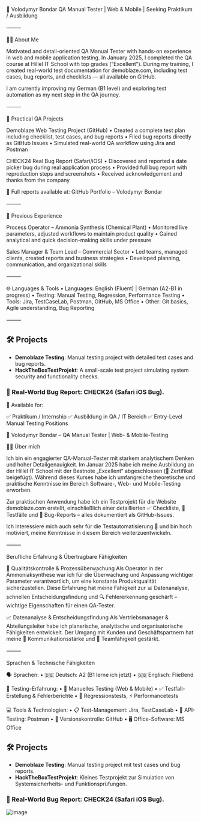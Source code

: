 📛 Volodymyr Bondar
QA Manual Tester | Web & Mobile | Seeking Praktikum / Ausbildung

⸻

🧑‍💻 About Me

Motivated and detail-oriented QA Manual Tester with hands-on experience in web and mobile application testing. In January 2025, I completed the QA course at Hillel IT School with top grades (“Excellent”). During my training, I created real-world test documentation for demoblaze.com, including test cases, bug reports, and checklists — all available on GitHub.

I am currently improving my German (B1 level) and exploring test automation as my next step in the QA journey.

⸻

🧪 Practical QA Projects

Demoblaze Web Testing Project (GitHub)
	•	Created a complete test plan including checklist, test cases, and bug reports
	•	Filed bug reports directly as GitHub Issues
	•	Simulated real-world QA workflow using Jira and Postman

CHECK24 Real Bug Report (Safari/iOS)
	•	Discovered and reported a date picker bug during real application process
	•	Provided full bug report with reproduction steps and screenshots
	•	Received acknowledgement and thanks from the company

📎 Full reports available at:
GitHub Portfolio – Volodymyr Bondar

⸻

💼 Previous Experience

Process Operator – Ammonia Synthesis (Chemical Plant)
	•	Monitored live parameters, adjusted workflows to maintain product quality
	•	Gained analytical and quick decision-making skills under pressure

Sales Manager & Team Lead – Commercial Sector
	•	Led teams, managed clients, created reports and business strategies
	•	Developed planning, communication, and organizational skills

⸻

🌐 Languages & Tools
	•	Languages: English (Fluent) | German (A2-B1 in progress)
	•	Testing: Manual Testing, Regression, Performance Testing
	•	Tools: Jira, TestCaseLab, Postman, GitHub, MS Office
	•	Other: Git basics, Agile understanding, Bug Reporting

⸻
## 🛠️ Projects
- **Demoblaze Testing**: Manual testing project with detailed test cases and bug reports.
- **HackTheBoxTestProjekt**: A small-scale test project simulating system security and functionality checks.
### 🐞 Real-World Bug Report: CHECK24 (Safari iOS Bug).

📝 Available for:

✅ Praktikum / Internship
✅ Ausbildung in QA / IT Bereich
✅ Entry-Level Manual Testing Positions



📛 Volodymyr Bondar – QA Manual Tester | Web- & Mobile-Testing

🧑‍💻 Über mich

Ich bin ein engagierter QA-Manual-Tester mit starkem analytischem Denken und hoher Detailgenauigkeit. Im Januar 2025 habe ich meine Ausbildung an der Hillel IT School mit der Bestnote „Excellent“ abgeschlossen (📎 Zertifikat beigefügt). Während dieses Kurses habe ich umfangreiche theoretische und praktische Kenntnisse im Bereich Software-, Web- und Mobile-Testing erworben.

Zur praktischen Anwendung habe ich ein Testprojekt für die Website demoblaze.com erstellt, einschließlich einer detaillierten ✅ Checkliste, 🧪 Testfälle und 🐞 Bug-Reports – alles dokumentiert als GitHub-Issues.

Ich interessiere mich auch sehr für die Testautomatisierung 🤖 und bin hoch motiviert, meine Kenntnisse in diesem Bereich weiterzuentwickeln.

⸻

Berufliche Erfahrung & Übertragbare Fähigkeiten

🧩 Qualitätskontrolle & Prozessüberwachung
Als Operator in der Ammoniaksynthese war ich für die Überwachung und Anpassung wichtiger Parameter verantwortlich, um eine konstante Produktqualität sicherzustellen. Diese Erfahrung hat meine Fähigkeit zur 📊 Datenanalyse, schnellen Entscheidungsfindung und 🔍 Fehlererkennung geschärft – wichtige Eigenschaften für einen QA-Tester.

📈 Datenanalyse & Entscheidungsfindung
Als Vertriebsmanager & Abteilungsleiter habe ich planerische, analytische und organisatorische Fähigkeiten entwickelt. Der Umgang mit Kunden und Geschäftspartnern hat meine 💬 Kommunikationsstärke und 🤝 Teamfähigkeit gestärkt.

⸻

Sprachen & Technische Fähigkeiten

🗣️ Sprachen:
	•	🇩🇪 Deutsch: A2 (B1 lerne ich jetzt)
	•	🇬🇧 Englisch: Fließend

🔧 Testing-Erfahrung:
	•	🧪 Manuelles Testing (Web & Mobile)
	•	✅ Testfall-Erstellung & Fehlerberichte
	•	🔁 Regressionstests, ⚡ Performancetests

💻 Tools & Technologien:
	•	📋 Test-Management: Jira, TestCaseLab
	•	🔌 API-Testing: Postman
	•	🔂 Versionskontrolle: GitHub
	•	🖥️ Office-Software: MS Office

## 🛠️ Projects
- **Demoblaze Testing**: Manual testing project mit test cases und bug reports.
- **HackTheBoxTestProjekt**: Kleines Testprojekt zur Simulation von System­sicherheits- und Funktionsprüfungen.
### 🐞 Real-World Bug Report: CHECK24 (Safari iOS Bug).


![image](https://github.com/user-attachments/assets/30718428-77da-462f-9087-5e5e80313dbb)



